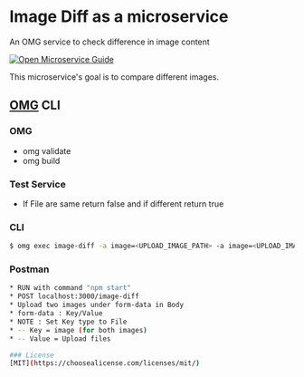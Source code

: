 # Image Diff as a microservice
An OMG service to check difference in image content

[![Open Microservice Guide](https://img.shields.io/badge/OMG-enabled-brightgreen.svg?style=for-the-badge)](https://microservice.guide)

This microservice's goal is to compare different images.

## [OMG](hhttps://microservice.guide) CLI

### OMG

* omg validate
* omg build

### Test Service

* If File are same return false and if different return true

### CLI
```sh
$ omg exec image-diff -a image=<UPLOAD_IMAGE_PATH> -a image=<UPLOAD_IMAGE_PATH>
```

### Postman
```sh
* RUN with command "npm start"
* POST localhost:3000/image-diff
* Upload two images under form-data in Body
* form-data : Key/Value
* NOTE : Set Key type to File
* -- Key = image (for both images)
* -- Value = Upload files

### License
[MIT](https://choosealicense.com/licenses/mit/)